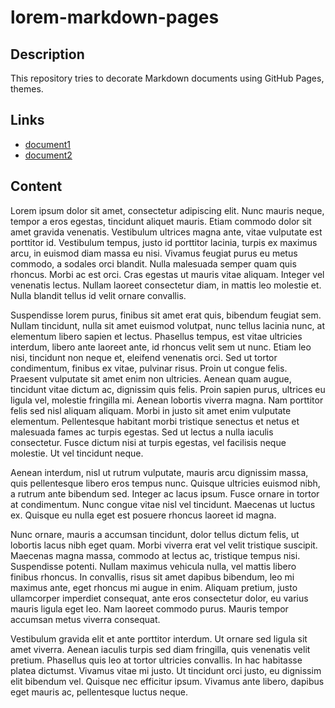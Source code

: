 lorem-markdown-pages
===

## Description

This repository tries to decorate Markdown documents using GitHub Pages, themes.

## Links

- [document1](document1)
- [document2](document2)

## Content

Lorem ipsum dolor sit amet, consectetur adipiscing elit. Nunc mauris neque, tempor a eros egestas, tincidunt aliquet mauris. Etiam commodo dolor sit amet gravida venenatis. Vestibulum ultrices magna ante, vitae vulputate est porttitor id. Vestibulum tempus, justo id porttitor lacinia, turpis ex maximus arcu, in euismod diam massa eu nisi. Vivamus feugiat purus eu metus commodo, a sodales orci blandit. Nulla malesuada semper quam quis rhoncus. Morbi ac est orci. Cras egestas ut mauris vitae aliquam. Integer vel venenatis lectus. Nullam laoreet consectetur diam, in mattis leo molestie et. Nulla blandit tellus id velit ornare convallis.

Suspendisse lorem purus, finibus sit amet erat quis, bibendum feugiat sem. Nullam tincidunt, nulla sit amet euismod volutpat, nunc tellus lacinia nunc, at elementum libero sapien et lectus. Phasellus tempus, est vitae ultricies interdum, libero ante laoreet ante, id rhoncus velit sem ut nunc. Etiam leo nisi, tincidunt non neque et, eleifend venenatis orci. Sed ut tortor condimentum, finibus ex vitae, pulvinar risus. Proin ut congue felis. Praesent vulputate sit amet enim non ultricies. Aenean quam augue, tincidunt vitae dictum ac, dignissim quis felis. Proin sapien purus, ultrices eu ligula vel, molestie fringilla mi. Aenean lobortis viverra magna. Nam porttitor felis sed nisl aliquam aliquam. Morbi in justo sit amet enim vulputate elementum. Pellentesque habitant morbi tristique senectus et netus et malesuada fames ac turpis egestas. Sed ut lectus a nulla iaculis consectetur. Fusce dictum nisi at turpis egestas, vel facilisis neque molestie. Ut vel tincidunt neque.

Aenean interdum, nisl ut rutrum vulputate, mauris arcu dignissim massa, quis pellentesque libero eros tempus nunc. Quisque ultricies euismod nibh, a rutrum ante bibendum sed. Integer ac lacus ipsum. Fusce ornare in tortor at condimentum. Nunc congue vitae nisl vel tincidunt. Maecenas ut luctus ex. Quisque eu nulla eget est posuere rhoncus laoreet id magna.

Nunc ornare, mauris a accumsan tincidunt, dolor tellus dictum felis, ut lobortis lacus nibh eget quam. Morbi viverra erat vel velit tristique suscipit. Maecenas magna massa, commodo at lectus ac, tristique tempus nisi. Suspendisse potenti. Nullam maximus vehicula nulla, vel mattis libero finibus rhoncus. In convallis, risus sit amet dapibus bibendum, leo mi maximus ante, eget rhoncus mi augue in enim. Aliquam pretium, justo ullamcorper imperdiet consequat, ante eros consectetur dolor, eu varius mauris ligula eget leo. Nam laoreet commodo purus. Mauris tempor accumsan metus viverra consequat.

Vestibulum gravida elit et ante porttitor interdum. Ut ornare sed ligula sit amet viverra. Aenean iaculis turpis sed diam fringilla, quis venenatis velit pretium. Phasellus quis leo at tortor ultricies convallis. In hac habitasse platea dictumst. Vivamus vitae mi justo. Ut tincidunt orci justo, eu dignissim elit bibendum vel. Quisque nec efficitur ipsum. Vivamus ante libero, dapibus eget mauris ac, pellentesque luctus neque.
